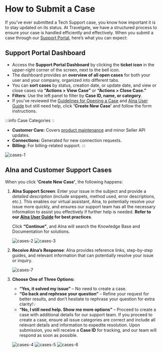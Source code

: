 ﻿---
sidebar_position: 3
---

# How to Submit a Case

If you've ever submitted a Tech Support case, you know how important it is to stay updated on its status. At Travelgate, we have a structured process to ensure your case is handled efficiently and effectively. When you submit a case through our [Support Portal](https://app.travelgate.com/support), here’s what you can expect:

## Support Portal Dashboard

- Access the **Support Portal Dashboard** by clicking the **ticket icon** in the upper-right corner of the screen, next to the bell icon.
- The dashboard provides an **overview of all open cases** for both your user and your company, organized into different tabs.
- You can **sort cases** by status, creation date, or update date, and view or close cases via **“Actions > View Case”** or **“Actions > Close Case.”**
- **Filters**: Use the left panel to filter by **Case ID, name, or category**.
- If you've reviewed the [Guidelines for Opening a Case](/kb/tickets/guidelines-for-submitting-a-ticket-to-our-support-team) and [AIna User Guide](/kb/getting-started-with-travelgate/about-our-support/aina-guide) but still need help, click **'Create New Case'** and follow the form instructions.

:::info Case Categories 💡
- **Customer Care:** Covers [product maintenance](/kb/getting-started-with-travelgate/about-our-support/customer-care-support#how-are-partner-requests-categorized-at-travelgatex) and minor Seller API updates.
- **Connections:** Generated for new connection requests.
- **Billing:** For billing-related support.
:::

![cases-1](https://storage.travelgate.com//kbase/cases-1.jpg)

## AIna and Customer Support Cases

When you click **'Create New Case'**, the following happens:

1. **AIna Support Screen**: Enter your issue in the subject and provide a *detailed description* (include snippets, method used, error descriptions, etc.). This enables our virtual assistant, AIna, to potentially resolve your issue more quickly, and ensures our support team has all the necessary information to assist you effectively if further help is needed. **Refer to our [AIna User Guide](/kb/getting-started-with-travelgate/about-our-support/aina-guide) for best practices**.  

   Click **“Continue”**, and AIna will search the Knowledge Base and Documentation for solutions.
   
   ![cases-2](https://storage.travelgate.com//kbase/cases-2.jpg)
   ![cases-3](https://storage.travelgate.com//kbase/cases-3.jpg)

2. **Receive AIna’s Response**: AIna provides reference links, step-by-step guides, and relevant information that can potentially resolve your issue or inquiry.
   
   ![cases-7](https://storage.travelgate.com//kbase/cases-7.jpg)

3. **Choose One of Three Options:**
   - **“Yes, it solved my issue”** – No need to create a case.
   - **“Go back and rephrase your question”** – Refine your request for better results, and don’t hesitate to rephrase your question for extra clarity!💡
   - **“No, I still need help. Show me more options”** – Proceed to create a case with additional details for our support team. If you proceed to create a case, ensure all issue categories are correct and include all relevant details and information to expedite resolution. Upon submission, you will receive a **Case ID** for tracking, and our team will respond as soon as possible.
   
   ![cases-4](https://storage.travelgate.com//kbase/cases-4.jpg)
   ![cases-5](https://storage.travelgate.com//kbase/cases-5.jpg)
   ![cases-6](https://storage.travelgate.com//kbase/cases-6.jpg)